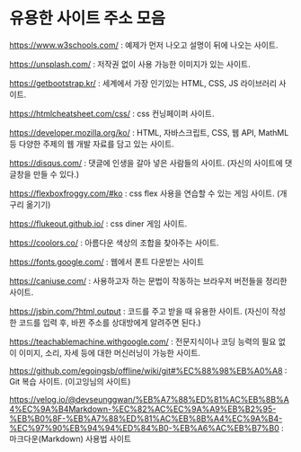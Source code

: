 # 유용한 사이트 주소 모음

https://www.w3schools.com/ : 예제가 먼저 나오고 설명이 뒤에 나오는 사이트.

https://unsplash.com/ : 저작권 없이 사용 가능한 이미지가 있는 사이트.

https://getbootstrap.kr/ : 세계에서 가장 인기있는 HTML, CSS, JS 라이브러리 사이트.

https://htmlcheatsheet.com/css/ : css 컨닝페이퍼 사이트.

https://developer.mozilla.org/ko/ :  HTML, 자바스크립트, CSS, 웹 API, MathML 등 다양한 주제의 웹 개발 자료를 담고 있는 사이트.

https://disqus.com/ : 댓글에 인생을 갈아 넣은 사람들의 사이트. (자신의 사이트에 댓글창을 만들 수 있다.)

https://flexboxfroggy.com/#ko : css flex 사용을 연습할 수 있는 게임 사이트. (개구리 옮기기)

https://flukeout.github.io/ : css diner 게임 사이트.

https://coolors.co/ : 아름다운 색상의 조합을 찾아주는 사이트.

https://fonts.google.com/ : 웹에서 폰트 다운받는 사이트

https://caniuse.com/ : 사용하고자 하는 문법이 작동하는 브라우저 버전들을 정리한 사이트.

https://jsbin.com/?html,output : 코드를 주고 받을 때 유용한 사이트. (자신이 작성한 코드를 입력 후, 바뀐 주소를 상대방에게 알려주면 된다.)

https://teachablemachine.withgoogle.com/ : 전문지식이나 코딩 능력의 필요 없이 이미지, 소리, 자세 등에 대한 머신러닝이 가능한 사이트.

https://github.com/egoingsb/offline/wiki/git#%EC%88%98%EB%A0%A8 : Git 복습 사이트. (이고잉님의 사이트)

https://velog.io/@devseunggwan/%EB%A7%88%ED%81%AC%EB%8B%A4%EC%9A%B4Markdown-%EC%82%AC%EC%9A%A9%EB%B2%95-%EB%B0%8F-%EB%A7%88%ED%81%AC%EB%8B%A4%EC%9A%B4-%EC%97%90%EB%94%94%ED%84%B0-%EB%A6%AC%EB%B7%B0 : 마크다운(Markdown) 사용법 사이트
